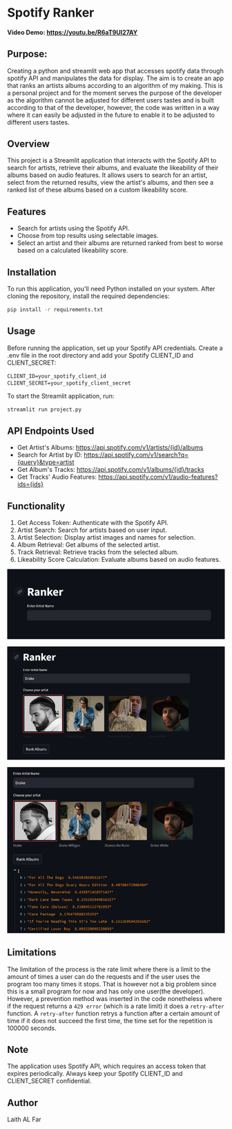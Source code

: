  # Spotify Ranker
  #### Video Demo:  <https://youtu.be/R6aT9UI27AY>
  ## Purpose:
  Creating a python and streamlit web app that accesses spotify data through spotify API and manipulates the data for display. The aim is to create an app that ranks an artists albums according to an algorithm of my making. This is a personal project and for the moment serves the purpose of the developer as the algorithm cannot be adjusted for different users tastes and is built according to that of the developer, however, the code was written in a way where it can easily be adjusted in the future to enable it to be adjusted to different users tastes.

  ## Overview
  This project is a Streamlit application that interacts with the Spotify API to search for artists, retrieve their albums, and evaluate the likeability of their albums based on audio features. It allows users to search for an artist, select from the returned results, view the artist's albums, and then see a ranked list of these albums based on a custom likeability score.

  ## Features
  - Search for artists using the Spotify API.
  - Choose from top results using selectable images.
  - Select an artist and their albums are returned ranked from best to worse based on a calculated likeability score.

  ## Installation
  To run this application, you'll need Python installed on your system. After cloning the repository, install the required dependencies:
 
  ```bash
  pip install -r requirements.txt
  ```
  ## Usage
  Before running the application, set up your Spotify API credentials. Create a .env file in the root directory and add your Spotify CLIENT_ID and CLIENT_SECRET:

  ```env
  CLIENT_ID=your_spotify_client_id
  CLIENT_SECRET=your_spotify_client_secret
  ```

  To start the Streamlit application, run:

  ```bash
  streamlit run project.py
  ```
  ## API Endpoints Used
  - Get Artist's Albums: https://api.spotify.com/v1/artists/{id}/albums
  - Search for Artist by ID: https://api.spotify.com/v1/search?q={query}&type=artist
  - Get Album's Tracks: https://api.spotify.com/v1/albums/{id}/tracks
  - Get Tracks' Audio Features: https://api.spotify.com/v1/audio-features?ids={ids}

  ## Functionality
  1. Get Access Token: Authenticate with the Spotify API.
  2. Artist Search: Search for artists based on user input.
  3. Artist Selection: Display artist images and names for selection.
  4. Album Retrieval: Get albums of the selected artist.
  5. Track Retrieval: Retrieve tracks from the selected album.
  6. Likeability Score Calculation: Evaluate albums based on audio features.

  ![Main page showing search bar](Ranker.png)

  ![Choosing between the top 4 search results](Choosing_Artist.png)

  ![Artist's albums ranked in descending order](Albums_Ranked.png)

  ## Limitations
  The limitation of the process is the rate limit where there is a limit to the amount of times a user can do the requests and if the user uses the program too many times it stops. That is however not a big problem since this is a small program for now and has only one user(the developer). However, a prevention method was inserted in the code nonetheless where if the request returns a `429 error` (which is a rate limit) it does a `retry-after` function. A `retry-after` function retrys a function after a certain amount of time if it does not succeed the first time, the time set for the repetition is 100000 seconds.

  ## Note
  The application uses Spotify API, which requires an access token that expires periodically.
  Always keep your Spotify CLIENT_ID and CLIENT_SECRET confidential.

  ## Author
  Laith AL Far





